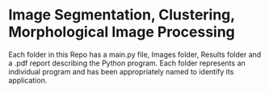 # Image Segmentation, Clustering, Morphological Image Processing

Each folder in this Repo has a main.py file, Images folder, Results folder and a .pdf report describing the Python program. Each folder represents an individual program and has been appropriately named to identify its application.
